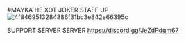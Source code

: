 #MAYKA HE XOT 
JOKER STAFF UP![4f8469513284886f31bc3e842e66395c](https://user-images.githubusercontent.com/91766153/138555116-56ffd782-cdce-4f44-b872-608105ccdf9b.png)

SUPPORT SERVER SERVER
https://discord.gg/JeZdPdqm67
